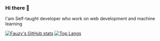 ### Hi there 👋

I'am Self-taught developer who work on web development and machine learning

[![Fauzy's GitHub stats](https://github-readme-stats.vercel.app/api?username=NormalPeeple)](https://github.com/anuraghazra/github-readme-stats)
[![Top Langs](https://github-readme-stats.vercel.app/api/top-langs/?username=NormalPeeple&layout=compact)](https://github.com/anuraghazra/github-readme-stats)

<!--
**NormalPeeple/NormalPeeple** is a ✨ _special_ ✨ repository because its `README.md` (this file) appears on your GitHub profile.

Here are some ideas to get you started:

- 🔭 I’m currently working on ...
- 🌱 I’m currently learning ...
- 👯 I’m looking to collaborate on ...
- 🤔 I’m looking for help with ...
- 💬 Ask me about ...
- 📫 How to reach me: ...
- 😄 Pronouns: ...
- ⚡ Fun fact: ...
-->
